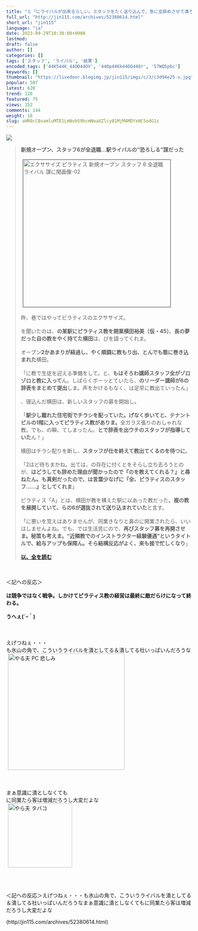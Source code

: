 ```yaml
---
title: "と「にライバルが出来るらしい。スタッフをたく送り込んで、急に全辞めさせて潰ろｗ」 → 結果ｗｗｗｗｗ オゲーム速報＠刃"
full_url: "http://jin115.com/archives/52380614.html"
short_url: "jin115"
language: "ja"
date: 2023-09-29T10:30:09+0900
lastmod: 
draft: false
author: []
categories: []
tags: ['スタッフ', 'ライバル', '結果']
encoded_tags: ['44K544K_44OD44OV', '44Op44Kk44OQ44Or', '57WQ5p6c']
keywords: []
thumbnail: "https://livedoor.blogimg.jp/jin115/imgs/c/3/c3d94e25-s.jpg"
popular: 507
latest: 620
trend: 116
featured: 75
views: 152
comments: 144
weight: 16
slug: aHR0cC8vamluMTE1LmNvbS9hcmNoaXZlcy81MjM4MDYxNC5odG1s
---
```


![](https://livedoor.blogimg.jp/jin115/imgs/c/3/c3d94e25-s.jpg)

<div><a name='more'></a> <blockquote><b>新規オープン、スタッフ6が全退職…駅ライバルの“恐ろしる”謀だった</b><br> <br> <img src='https//livedoor.blogimg.jp/jin115/imgs/5/a/5a50553a.png' width='400' border='1' hspace='5' class='pict' alt='エクササイズ ピラティス 新規オープン スタッフ 6 全退職 ライバル 謀に関画像-02'><br> <br> 昨、巷ではやってピラティスのエクササイズ。<br> <br> を聞いたのは、<b>の某駅にピラティス教を開業横田裕美（仮・45）</b>。<b>長の夢だった自の教をやく持てた横田</b>は、びを語ってくれま。<br> <br> オープン<b>2かあまりが経過し、やく順調に教もり出、とんでも態に巻き込まれた</b>横田。<br> <br> 「に教で生徒を迎える準備をして。と、<b>もはそろわ講師スタッフ全がゾロゾロと教に入って</b>ん。しばらくボーッとていたら、<b>のリーダー講師が6の辞表をまとめて提出</b>しま。声をかけるもなく、は足早に教出ていったん」<br> <br> 、寝込んだ横田は、新しいスタッフの募を開始し。<br> <br> 「<b>駅少し離れた住宅街でチラシを配っていた。げなく歩いてと、テナントビルの1階に入ってピラティス教がありま。</b>全ガラス張りのおしゃれな教。でも、の瞬、てしまったん。<b>とで辞表を出ウチのスタッフが指導していた</b>ん！」<br> <br> 横田はチラシ配りを断し、<b>スタッフが仕を終えて教出てくるのを待つに</b>。<br> <br> 「2ほど待ちまかね。出ては、の存在に付くとをそらし立ち去ろうとのが、<b>はどうしても辞めた理由が聞かったので『のを教えてくれる？』と尋ねたん。も真剣だったので、は言葉少なげに『全、ピラティスのスタッフ……』としてくれま</b>」<br> <br> ピラティス「A」とは、横田が教を構えた駅に以あった教だった。<b>複の教を展開していて、らの6が選抜されて送り込まれていた</b>と言す。<br> <br> 「に悪いを覚えはありませんが、同業きなりと鼻のに開業されたら、いいはしませんよね。でも、では生活苦にので、<b>再びスタッフ募を再開させま。秘策も考えま。“近隣教でのインストラクター経験優遇”というタイトルで、給与アップも保障ん。そら結構反応がよく、来も接で忙しくなり</b>」<br> <br> <a href='https//news.nicovideo.jp/watch/nw13480323' target='_blank'><b>以、全を読む</b></a></blockquote><br> <br> ＜記への反応＞<br> <br> <b>は競争ではなく戦争。しかけてピラティス教の経営は最終に敵だらけになって終わる。</b><br> <b><br> うへぇ(´ｰ｀)</b><br> <br> <br> <br> えげつねぇ・・・<br> も氷山の角で、こういうライバルを潰としてる＆潰してる社いっぱいんだろうな<br> <img src='https//livedoor.blogimg.jp/jin115/imgs/4/f/4ff8238c.gif' alt='やる夫 PC 悲しみ ' width='316' border='0' hspace='5' class='pict'><br> <br> <br> <br> まぁ意識に潰としなくても<br> に同業たら客は増減だろうし大変だよな<br> <img src='https//livedoor.blogimg.jp/jin115/imgs/3/0/3038b1da.gif' alt='やら夫 タバコ' width='174' border='0' hspace='5' class='pict'><br> <br> <br> <br> <p>＜記への反応＞えげつねぇ・・・も氷山の角で、こういうライバルを潰としてる＆潰してる社いっぱいんだろうなまぁ意識に潰としなくてもに同業たら客は増減だろうし大変だよな</p></div>

(http//jin115.com/archives/52380614.html)
